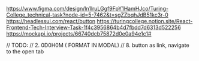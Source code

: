 https://www.figma.com/design/ln1lruLGgf9FpY1HamHJco/Turing-College_technical-task?node-id=5-7462&t=sgZZbqhJdB51kc3r-0
https://headlessui.com/react/button
https://turingcollege.notion.site/React-Frontend-Tech-Interview-Task-1f4c3956864b4d7fbdd7d6313d522256
https://mockapi.io/projects/66740dcb75872d0e0a94e1c1#

// TODO:
// 2. 0D0H0M ( FORMAT IN MODAL)
// 8. button as link, navigate to the open tab
